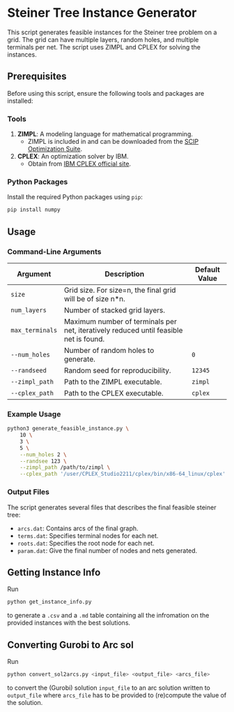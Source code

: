 # Steiner Tree Instance Generator

This script generates feasible instances for the Steiner tree problem on a grid. The grid can have multiple layers, random holes, and multiple terminals per net. The script uses ZIMPL and CPLEX for solving the instances.

## Prerequisites

Before using this script, ensure the following tools and packages are installed:

### Tools
1. **ZIMPL**: A modeling language for mathematical programming.
   - ZIMPL is included in and can be downloaded from the [SCIP Optimization Suite](https://www.scipopt.org/#download).
2. **CPLEX**: An optimization solver by IBM.
   - Obtain from [IBM CPLEX official site](https://www.ibm.com/products/ilog-cplex-optimization-studio).

### Python Packages
Install the required Python packages using `pip`:

```bash
pip install numpy
```

## Usage

### Command-Line Arguments

| Argument        | Description                                                                           | Default Value |
| --------------- | ------------------------------------------------------------------------------------- | ------------- |
| `size`          | Grid size. For size=n, the final grid will be of size n*n.                            |               |
| `num_layers`    | Number of stacked grid layers.                                                        |               |
| `max_terminals` | Maximum number of terminals per net, iteratively reduced until feasible net is found. |               |
| `--num_holes`   | Number of random holes to generate.                                                   | `0`           |
| `--randseed`    | Random seed for reproducibility.                                                      | `12345`       |
| `--zimpl_path`  | Path to the ZIMPL executable.                                                         | `zimpl`       |
| `--cplex_path`  | Path to the CPLEX executable.                                                         | `cplex`       |

### Example Usage

```bash
python3 generate_feasible_instance.py \
    10 \
    3 \
    5 \
    --num_holes 2 \
    --randsee 123 \
    --zimpl_path /path/to/zimpl \
    --cplex_path '/user/CPLEX_Studio2211/cplex/bin/x86-64_linux/cplex'
```


### Output Files

The script generates several files that describes the final feasible steiner tree: 
- `arcs.dat`: Contains arcs of the final graph.
- `terms.dat`: Specifies terminal nodes for each net.
- `roots.dat`: Specifies the root node for each net.
- `param.dat`: Give the final number of nodes and nets generated.

## Getting Instance Info

Run

```bash
python get_instance_info.py
```

to generate a `.csv` and a `.md` table containing all the infromation on the provided instances with the best solutions.

## Converting Gurobi to Arc sol

Run

```bash
python convert_sol2arcs.py <input_file> <output_file> <arcs_file>
```

to convert the (Gurobi) solution `input_file` to an arc solution written to `output_file` where `arcs_file` has to be provided to (re)compute the value of the solution.